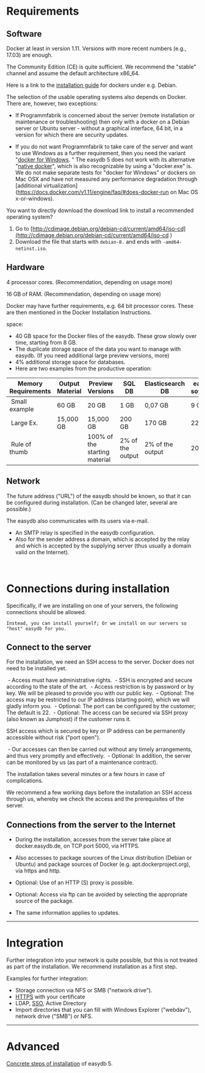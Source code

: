 # Requirements

## Software

Docker at least in version 1.11. Versions with more recent numbers (e.g., 17.03) are enough.

The Community Edition (CE) is quite sufficient. We recommend the "stable" channel and assume the default architecture x86_64.

Here is a link to the [installation guide](https://docs.docker.com/engine/installation/linux/debian/#os-requirements) for dockers under e.g. Debian.

The selection of the usable operating systems also depends on Docker. There are, however, two exceptions:

- If Programmfabrik is concerned about the server (remote installation or maintenance or troubleshooting) then only with a docker on a Debian server or Ubuntu server - without a graphical interface, 64 bit, in a version for which there are security updates.

- If you do not want Programmfabrik to take care of the server and want to use Windows as a further requirement, then you need the variant "[docker for Windows](https://docs.docker.com/docker-for-windows/#step-one-install-docker-for-windows). " The easydb 5 does not work with its alternative "[native docker](https://msdn.microsoft.com/en-us/virtualization/windowscontainers/quick_start/quick_start_windows_10)", which is also recognizable by using a "docker.exe" is. We do not make separate tests for "docker for Windows" or dockers on Mac OSX and have not measured any performance degradation through [additional virtualization](https://docs.docker.com/v1.11/engine/faq/#does-docker-run on Mac OS x-or-windows).

You want to directly download the download link to install a recommended operating system?

1. Go to [http://cdimage.debian.org/debian-cd/current/amd64/iso-cd](http://cdimage.debian.org/debian-cd/current/amd64/iso-cd )
2. Download the file that starts with `debian-8.` and ends with `-amd64-netinst.iso`.


## Hardware

4 processor cores. (Recommendation, depending on usage more)

16 GB of RAM. (Recommendation, depending on usage more)

Docker may have further requirements, e.g. 64 bit processor cores. These are then mentioned in the Docker Installation Instructions.

space:

- 40 GB space for the Docker files of the easydb. These grow slowly over time, starting from 8 GB.
- The duplicate storage space of the data you want to manage with easydb. (If you need additional large preview versions, more)
- 4% additional storage space for databases.
- Here are two examples from the productive operation:

| Memory Requirements | Output Material | Preview Versions | SQL DB | Elasticsearch DB | easydb software |
|---------------------|-----------------|------------------|--------|------------------|-----------------|
| Small example | 60 GB | 20 GB | 1 GB | 0,07 GB | 9 GB |
| Large Ex. | 15,000 GB | 15,000 GB | 200 GB | 170 GB | 22 GB |
| Rule of thumb | |100% of the starting material | 2% of the output | 2% of the output | 20 GB |

## Network

The future address ("URL") of the easydb should be known, so that it can be configured during installation. (Can be changed later, several are possible.)

The easydb also communicates with its users via e-mail.

- An SMTP relay is specified in the easydb configuration.
- Also for the sender address a domain, which is accepted by the relay and which is accepted by the supplying server (thus usually a domain valid on the Internet).

&nbsp;


# Connections during installation

Specifically, if we are installing on one of your servers, the following connections should be allowed.

	Instead, you can install yourself; Or we install on our servers so "host" easydb for you.

## Connect to the server

For the installation, we need an SSH access to the server. Docker does not need to be installed yet.

 - Access must have administrative rights.
 - SSH is encrypted and secure according to the state of the art.
 - Access restriction is by password or by key. We will be pleased to provide you with our public key.
 - Optional: The access may be restricted to our IP address (starting point), which we will gladly inform you.
 - Optional: The port can be configured by the customer; The default is 22.
 - Optional: The access can be secured via SSH proxy (also known as Jumphost) if the customer runs it.

SSH access which is secured by key or IP address can be permanently accessible without risk ("port open").

 - Our accesses can then be carried out without any timely arrangements, and thus very promptly and effectively.
 - Optional: In addition, the server can be monitored by us (as part of a maintenance contract).

The installation takes several minutes or a few hours in case of complications.

We recommend a few working days before the installation an SSH access through us, whereby we check the access and the prerequisites of the server.

## Connections from the server to the Internet

- During the installation, accesses from the server take place at docker.easydb.de, on TCP port 5000, via HTTPS.
- Also accesses to package sources of the Linux distribution (Debian or Ubuntu) and package sources of Docker (e.g. apt.dockerproject.org), via https and http.

- Optional: Use of an HTTP (S) proxy is possible.
- Optional: Access via ftp can be avoided by selecting the appropriate source of the package.

- The same information applies to updates.

----

# Integration

Further integration into your network is quite possible, but this is not treated as part of the installation. We recommend installation as a first step.

Examples for further integration:

- Storage connection via NFS or SMB ("network drive").
- [HTTPS](../konfiguration/https/https.md) with your certificate
- LDAP, [SSO](../konfiguration/sso/sso.md), Active Directory
- Import directories that you can fill with Windows Explorer ("webdav"), network drive ("SMB") or NFS.

---

# Advanced

[Concrete steps of installation](../installation/installation.md) of easydb 5.

&nbsp;